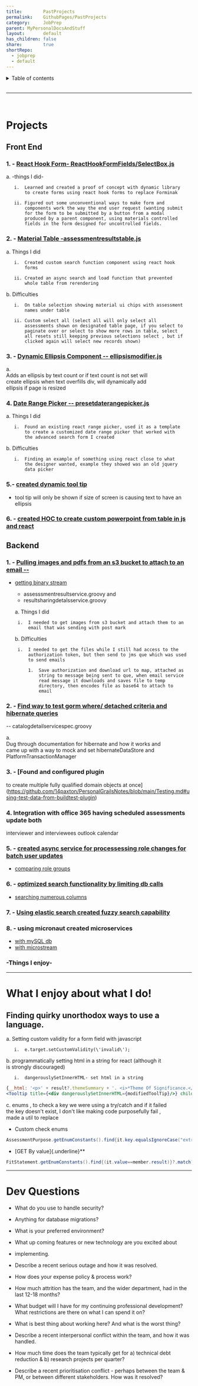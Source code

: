 ```yaml
---
title:        PastProjects    
permalink:    GithubPages/PastProjects    
category:     JobPrep  
parent: MyPersonalDocsAndStuff  
layout:       default    
has_children: false    
share:        true    
shortRepo:    
  - jobprep    
  - default    
---
```

    
<details markdown="block">            
<summary>            
Table of contents            
</summary>            
{: .text-delta }            
1. TOC            
{:toc}            
</details>            
    
<br/>            
    
***            
    
<br/>            
    
# Projects    
    
## Front End    
    
### 1. - [React Hook Form- ReactHookFormFields/SelectBox.js](https://github.com/14paxton/ReactHookFormDynamicComponents)    
    
a. -things I did-    
    
       i.  Learned and created a proof of concept with dynamic library          
           to create forms using react hook forms to replace Forminak          
          
       ii. Figured out some unconventional ways to make form and          
           components work the way the end user request (wanting submit          
           for the form to be submitted by a button from a modal          
           produced by a parent component, using materials controlled          
           fields in the form designed for uncontrolled fields.          
    
### 2. - [Material Table -assessmentresultstable.js](https://github.com/14paxton/TableWithAsyncCall)    
    
a. Things I did    
    
       i.  Created custom search function component using react hook          
           forms          
          
       ii. Created an async search and load function that prevented          
           whole table from rerendering          
    
b. Difficulties    
    
       i.  On table selection showing material ui chips with assessment          
           names under table          
          
       ii. Custom select all (select all will only select all          
           assessments shown on designated table page, if you select to          
           paginate over or select to show more rows in table, select          
           all resets still keeping previous selections select , but if          
           clicked again will select new records shown)          
    
### 3. - [Dynamic Ellipsis Component -- ellipsismodifier.js](https://github.com/14paxton/DynamicEllipsis)    
    
a.      
Adds an ellipsis by text count or if text count is not set will          
create ellipsis when text overfills div, will dynamically add          
ellipsis if page is resized    
    
### 4. [Date Range Picker -- presetdaterangepicker.js](https://github.com/14paxton/DateRangePicker)    
    
a. Things I did    
    
       i.  Found an existing react range picker, used it as a template          
           to create a customized date range picker that worked with          
           the advanced search form I created          
    
b. Difficulties    
    
       i.  Finding an example of something using react close to what          
           the designer wanted, example they showed was an old jquery          
           data picker          
    
### 5.- [ created dynamic tool tip ](https://gist.github.com/14paxton/9c745874ec384add89c1908c73832594)    
    
- tool tip will only be shown if size of screen is causing text to have an ellipsis    
    
### 6. - [created HOC to create custom powerpoint from table in js and react](https://github.com/14paxton/TableToPowerPoint)    
    
## Backend    
    
### 1. - [Pulling images and pdfs from an s3 bucket to attach to an email --](https://gist.github.com/14paxton/1fa8f703b708b9488408c9217a83b3a9)    
    
- [getting binary stream](https://gist.github.com/14paxton/58da1e0c108fa527c5ec1a770eefa683)    
    - assesssmentresultservice.groovy and    
    - resultsharingdetalsservice.groovy    
    
  a. Things I did    
    
       i.  I needed to get images from s3 bucket and attach them to an          
           email that was sending with post mark          
    
  b. Difficulties    
    
       i.  I needed to get the files while I still had access to the          
           authorization token, but then send to jms que which was used          
           to send emails          
    
           1.  Save authorization and download url to map, attached as          
               string to message being sent to que, when email service          
               read message it downloads and saves file to temp          
               directory, then encodes file as base64 to attach to          
               email          
    
### 2. - [Find way to test gorm where/ detached criteria and hibernate queries](https://github.com/14paxton/PersonalGrailsNotes/blob/main/Testing.md#mocking-hibernate-used-to-test-methods-using-where-queriers--detached-criteria--criteria-builder)    
    
-- catalogdetailservicespec.groovy    
    
a.      
Dug through documentation for hibernate and how it works and          
came up with a way to mock and set hibernateDataStore and          
PlatformTransactionManager    
    
### 3. - [Found and configured plugin    
    
to create multiple fully qualified domain objects at once](https://github.com/14paxton/PersonalGrailsNotes/blob/main/Testing.md#using-test-data-from-buildtest-plugin)    
    
### 4. Integration with office 365 having scheduled assessments update both    
    
interviewer and interviewees outlook calendar    
    
### 5. - [created async service for processessing role changes for batch user updates](https://gist.github.com/14paxton/ef4f6e91fa7fa44015c41f26a1caf3ae)    
    
- [comparing role groups](https://gist.github.com/14paxton/b7ff93091f4db71beffb0a37140fa0f2)    
    
### 6. - [optimized search functionality by limiting db calls](https://gist.github.com/14paxton/b5a8d600dc4066010b4067bd8968f613)    
    
- [searching numerous columns](https://gist.github.com/14paxton/e72c14086f5d9a6a0c58dc8463b93561)    
    
### 7. - [Using elastic search created fuzzy search capability](https://github.com/14paxton/PersonalGrailsNotes/blob/main/ElasticSearch.md)    
    
### 8. - using micronaut created microservices    
    
- [with mySQL db](https://github.com/14paxton/micronaut_mysql_hibernate)    
- [with microstream](https://github.com/14paxton/micronaut_microstream)    
    
### -Things I enjoy-    
    
          
---    
    
# What I enjoy about what I do!    
    
## Finding quirky unorthodox ways to use a language.    
    
a. Setting custom validity for a form field with javascript    
    
       i.  e.target.setCustomValidity(\'invalid\');          
    
b. programmatically setting html in a string for react (although it          
is strongly discouraged)    
    
       i.  dangerouslySetInnerHTML- set html in a string          
    
```jsx          
{__html: '<p>' + result?.themeSummary + '. <i>*Theme Of Significance.</i></p>'}    
<Tooltip title={<div dangerouslySetInnerHTML={modifiedToolTip}/>} childrenDisplayStyle="inline">          
```          
    
c. enums , to check a key we were using a try/catch and if it failed          
the key doesn't exist, I don't like making code purposefully fail ,          
made a util to replace    
    
- Custom check enums    
    
```java          
AssessmentPurpose.getEnumConstants().find{it.key.equalsIgnoreCase("extrn")}?.value          
```          
    
- [GET By value]{.underline}**    
    
```java          
FitStatement.getEnumConstants().find{(it.value==member.result)}?.match?:member.result          
```          
    
          
---    
    
# Dev Questions    
    
- What do you use to handle security?    
    
- Anything for database migrations?    
    
- What is your preferred environment?    
    
- What up coming features or new technology are you excited about    
    
- implementing.    
    
- Describe a recent serious outage and how it was resolved.    
    
- How does your expense policy & process work?    
    
- How much attrition has the team, and the wider department, had in the last 12-18 months?    
    
- What budget will I have for my continuing professional development? What restrictions are there on what I can spend it on?    
    
- What is best thing about working here? And what is the worst thing?    
    
- Describe a recent interpersonal conflict within the team, and how it was handled.    
    
- How much time does the team typically get for a) technical debt reduction & b) research projects per quarter?    
    
- Describe a recent prioritisation conflict - perhaps between the team & PM, or between different stakeholders. How was it resolved?    